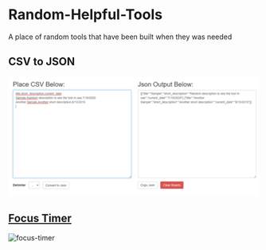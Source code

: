 # Random-Helpful-Tools
A place of random tools that have been built when they was needed


## CSV to JSON
![demo image](./demo.PNG)

## [Focus Timer](https://github.com/Her0Zer0/FocusTimer)
![focus-timer](https://github.com/Her0Zer0/FocusTimer/blob/focus-timer/assets/timer-expired.png)
